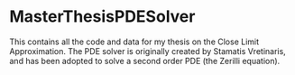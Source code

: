 # MasterThesisPDESolver
This contains all the code and data for my thesis on the Close Limit Approximation. The PDE solver is originally created by Stamatis Vretinaris, and has been adopted to solve a second order PDE (the Zerilli equation).

